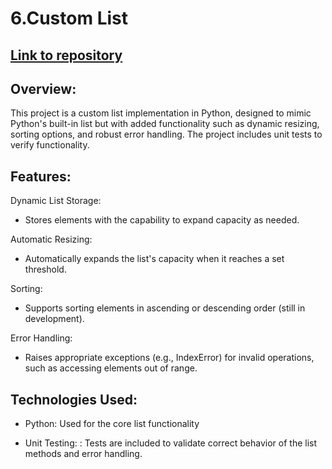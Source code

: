 # 6.Custom List
## <a href="https://github.com/boriskostadinov96/Projects/tree/main/custom_list_project">Link to repository</a>

## Overview:
This project is a custom list implementation in Python, designed to mimic Python's built-in list but with added functionality such as dynamic resizing, sorting options, and robust error handling. The project includes unit tests to verify functionality.

## Features:
Dynamic List Storage:

- Stores elements with the capability to expand capacity as needed.

Automatic Resizing:

- Automatically expands the list's capacity when it reaches a set threshold.

Sorting:

- Supports sorting elements in ascending or descending order (still in development).

Error Handling:

- Raises appropriate exceptions (e.g., IndexError) for invalid operations, such as accessing elements out of range.

## Technologies Used:
- Python: Used for the core list functionality

- Unit Testing: : Tests are included to validate correct behavior of the list methods and error handling.
